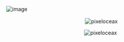 ![image](https://i0.wp.com/i.pinimg.com/originals/77/ca/a3/77caa32884d735d439ade45ba37feaf2.gif)

<p align="center">&nbsp;<img align="center" src="https://github-readme-stats.vercel.app/api?username=pixeloceax&show_icons=true&locale=en&theme=tokyonight" alt="pixeloceax" /></p>

<p align="center"><img align="center" src="https://github-readme-stats.vercel.app/api/top-langs?username=pixeloceax&show_icons=true&locale=en&layout=compact&theme=tokyonight" alt="pixeloceax" /></p>
